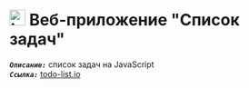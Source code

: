 <h1>
  <img 
    src="https://image.flaticon.com/icons/svg/148/148966.svg" 
    width="28"
    alt="LOGO"/>
    Веб-приложение "Список задач"
</h1> 

<strong><em>`Описание:`</em></strong> список задач на JavaScript<br>
<strong><em>`Ссылка:`</em></strong> <a href="https://kibo13.github.io/app-todo-list/" target="_blank"> todo-list.io</a>
